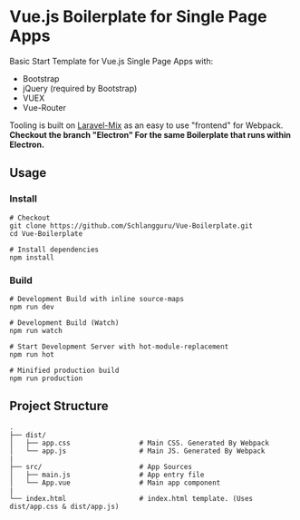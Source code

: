 # Vue.js Boilerplate for Single Page Apps

Basic Start Template for Vue.js Single Page Apps with:
- Bootstrap
- jQuery (required by Bootstrap)
- VUEX
- Vue-Router

Tooling is built on [Laravel-Mix](https://github.com/JeffreyWay/laravel-mix) as an easy to use "frontend" for Webpack.  
**Checkout the branch "Electron" For the same Boilerplate that runs within Electron.**

## Usage
### Install
```
# Checkout
git clone https://github.com/Schlangguru/Vue-Boilerplate.git
cd Vue-Boilerplate

# Install dependencies
npm install
```

### Build

```
# Development Build with inline source-maps
npm run dev

# Development Build (Watch)
npm run watch

# Start Development Server with hot-module-replacement
npm run hot

# Minified production build
npm run production

```

## Project Structure
```
.
├── dist/
│   ├── app.css                 # Main CSS. Generated By Webpack
│   └── app.js                  # Main JS. Generated By Webpack
|
├── src/                        # App Sources
│   ├── main.js                 # App entry file
│   └── App.vue                 # Main app component
|
└── index.html                  # index.html template. (Uses dist/app.css & dist/app.js)

```
